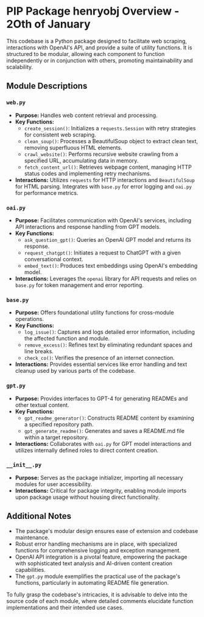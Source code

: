 # PIP Package henryobj Overview - 2Oth of January

This codebase is a Python package designed to facilitate web scraping, interactions with OpenAI's API, and provide a suite of utility functions. It is structured to be modular, allowing each component to function independently or in conjunction with others, promoting maintainability and scalability.

## Module Descriptions

### `web.py`

- **Purpose:** Handles web content retrieval and processing.
- **Key Functions:**
  - `create_session()`: Initializes a `requests.Session` with retry strategies for consistent web scraping.
  - `clean_soup()`: Processes a BeautifulSoup object to extract clean text, removing superfluous HTML elements.
  - `crawl_website()`: Performs recursive website crawling from a specified URL, accumulating data in memory.
  - `fetch_content_url()`: Retrieves webpage content, managing HTTP status codes and implementing retry mechanisms.
- **Interactions:** Utilizes `requests` for HTTP interactions and `BeautifulSoup` for HTML parsing. Integrates with `base.py` for error logging and `oai.py` for performance metrics.

### `oai.py`

- **Purpose:** Facilitates communication with OpenAI's services, including API interactions and response handling from GPT models.
- **Key Functions:**
  - `ask_question_gpt()`: Queries an OpenAI GPT model and returns its response.
  - `request_chatgpt()`: Initiates a request to ChatGPT with a given conversational context.
  - `embed_text()`: Produces text embeddings using OpenAI's embedding model.
- **Interactions:** Leverages the `openai` library for API requests and relies on `base.py` for token management and error reporting.

### `base.py`

- **Purpose:** Offers foundational utility functions for cross-module operations.
- **Key Functions:**
  - `log_issue()`: Captures and logs detailed error information, including the affected function and module.
  - `remove_excess()`: Refines text by eliminating redundant spaces and line breaks.
  - `check_co()`: Verifies the presence of an internet connection.
- **Interactions:** Provides essential services like error handling and text cleanup used by various parts of the codebase.

### `gpt.py`

- **Purpose:** Provides interfaces to GPT-4 for generating READMEs and other textual content.
- **Key Functions:**
  - `gpt_readme_generator()`: Constructs README content by examining a specified repository path.
  - `gpt_generate_readme()`: Generates and saves a README.md file within a target repository.
- **Interactions:** Collaborates with `oai.py` for GPT model interactions and utilizes internally defined roles to direct content creation.

### `__init__.py`

- **Purpose:** Serves as the package initializer, importing all necessary modules for user accessibility.
- **Interactions:** Critical for package integrity, enabling module imports upon package usage without housing direct functionality.

## Additional Notes

- The package's modular design ensures ease of extension and codebase maintenance.
- Robust error handling mechanisms are in place, with specialized functions for comprehensive logging and exception management.
- OpenAI API integration is a pivotal feature, empowering the package with sophisticated text analysis and AI-driven content creation capabilities.
- The `gpt.py` module exemplifies the practical use of the package's functions, particularly in automating README file generation.

To fully grasp the codebase's intricacies, it is advisable to delve into the source code of each module, where detailed comments elucidate function implementations and their intended use cases.